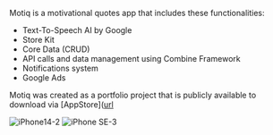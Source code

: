 Motiq is a motivational quotes app that includes these functionalities:
- Text-To-Speech AI by Google
- Store Kit
- Core Data (CRUD)
- API calls and data management using Combine Framework
- Notifications system
- Google Ads 

Motiq was created as a portfolio project that is publicly available to download via [AppStore]([url](https://apps.apple.com/us/app/motiq-ai-quotes-mindfulness/id6447770639)


![iPhone14-2](https://github.com/darienistornicolae/MotiQ/assets/41840484/172a853d-e754-486d-9fef-ec02fa41b0f9)
![iPhone SE-3](https://github.com/darienistornicolae/MotiQ/assets/41840484/de02ee99-7763-4c88-a371-6fcd13ce0f32)

